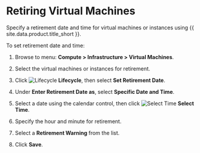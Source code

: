 # Retiring Virtual Machines

Specify a retirement date and time for virtual machines or instances using
{{ site.data.product.title_short }}.

To set retirement date and time:

1. Browse to menu: **Compute > Infrastructure > Virtual Machines**.

2. Select the virtual machines or instances for retirement.

3. Click ![Lifecycle](../images/2007.png) **Lifecycle**, then select **Set Retirement Date**.

4. Under **Enter Retirement Date as**, select **Specific Date and
    Time**.

5. Select a date using the calendar control, then click
   ![Select Time](../images/2010.png) **Select Time**.

6. Specify the hour and minute for retirement.

7. Select a **Retirement Warning** from the list.

8. Click **Save**.
